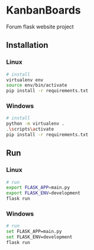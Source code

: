 # KanbanBoards
Forum flask website project

## Installation
### Linux
```bash
# install 
virtualenv env
source env/bin/activate
pip install -r requirements.txt
```
### Windows
```bash
# install  
python -m virtualenv .
.\scripts\activate
pip install -r requirements.txt
```

## Run
### Linux
```bash
# run
export FLASK_APP=main.py
export FLASK_ENV=development
flask run
```
### Windows
```bash
# run
set FLASK_APP=main.py
set FLASK_ENV=development
flask run
```
